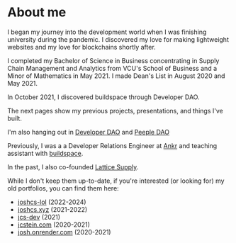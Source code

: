 # About me

I began my journey into the development world when I was finishing university during the pandemic. I discovered my love for making lightweight websites and my love for blockchains shortly after.

I completed my Bachelor of Science in Business concentrating in Supply Chain Management and Analytics from VCU's School of Business and a Minor of Mathematics in May 2021. I made Dean's List in August 2020 and May 2021.

In October 2021, I discovered buildspace through Developer DAO.

The next pages show my previous projects, presentations, and things I've built.

I'm also hanging out in [Developer DAO](https://developerdao.com) and [Peeple DAO](https://peeple.work/)

Previously, I was a a Developer Relations Engineer at [Ankr](https://ankr.com) and teaching assistant with [buildspace](https://buildspace.so).

In the past, I also co-founded [Lattice Supply](https://lattice.supply/).

While I don't keep them up-to-date, if you're interested (or looking for) my old portfolios, you can find them here:

- [joshcs-lol](https://joshcs-lol.vercel.app/) (2022-2024)
- [joshcs.xyz](https://joshcs.xyz) (2021-2022)
- [jcs-dev](https://jcs-dev.onrender.com/) (2021)
- [jcstein.com](https://jcstein.com) (2020-2021)
- [josh.onrender.com](https://josh.onrender.com/) (2020-2021)
